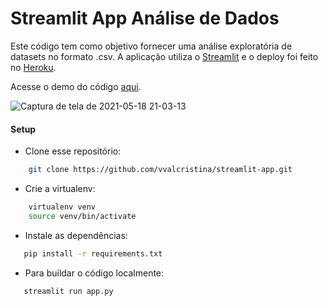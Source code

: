 # **Streamlit App Análise de Dados**

Este código tem como objetivo fornecer uma análise exploratória de datasets no formato .csv.
A aplicação utiliza o [Streamlit](https://docs.streamlit.io/en/stable/) e o deploy foi feito no [Heroku](https://devcenter.heroku.com/categories/reference).

Acesse o demo do código [aqui](https://streamlit-app-codenation.herokuapp.com/).

![Captura de tela de 2021-05-18 21-03-13](https://user-images.githubusercontent.com/52939036/118738064-867f0b00-b81c-11eb-9fbf-122fdd07c5b4.png)



#### Setup

* Clone esse repositório:

```bash
    git clone https://github.com/vvalcristina/streamlit-app.git
```
* Crie a virtualenv:

```bash
    virtualenv venv
    source venv/bin/activate
```
* Instale as dependências:

```bash
   pip install -r requirements.txt
```

* Para buildar o código localmente:

```bash
   streamlit run app.py
```